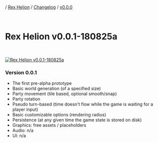 / [Rex Helion](../../../) / [Changelog](../../) / [v0.0.0](../)

<br>

# Rex Helion v0.0.1-180825a

<br>

[![Rex Helion v0.0.1-180825a](http://img.youtube.com/vi/r7tI1nvieak/0.jpg)](http://www.youtube.com/watch?v=r7tI1nvieak "Rex Helion v0.0.1-180825a")

### Version 0.0.1 ###

- The first pre-alpha prototype
- Basic world generation (of a specified size)
- Party movement (tile based, optional smooth/snap)
- Party rotation
- Pseudo turn-based (time doesn't flow while the game is waiting for a player input)
- Basic customizable options (rendering radius)
- Persistence (at any given time the game state is stored on disk)
- Graphics: free assets / placeholders
- Audio: n/a
- UI: n/a

<br>
<br>
<br>

